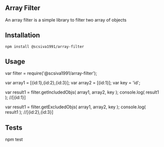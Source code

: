 ## Array Filter

An array filter is a simple library to filter two array of objects

## Installation

`npm install @scsiva1991/array-filter`

## Usage

var filter = require('@scsiva1991/array-filter');

var array1 = [{id:1},{id:2},{id:3}];
var array2 = [{id:1}];
var key = 'id';

var result1 = filter.getIncludedObjs( array1, array2, key );
console.log( result1 ); //[{id:1}]

var result1 = filter.getExcludedObjs( array1, array2, key );
console.log( result1 ); //[{id:2},{id:3}]

## Tests

npm test
